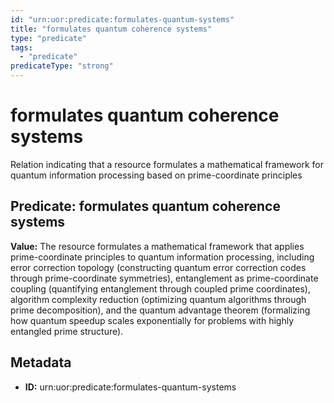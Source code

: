 ```yaml
---
id: "urn:uor:predicate:formulates-quantum-systems"
title: "formulates quantum coherence systems"
type: "predicate"
tags:
  - "predicate"
predicateType: "strong"
---
```


# formulates quantum coherence systems

Relation indicating that a resource formulates a mathematical framework for quantum information processing based on prime-coordinate principles

## Predicate: formulates quantum coherence systems

**Value:** The resource formulates a mathematical framework that applies prime-coordinate principles to quantum information processing, including error correction topology (constructing quantum error correction codes through prime-coordinate symmetries), entanglement as prime-coordinate coupling (quantifying entanglement through coupled prime coordinates), algorithm complexity reduction (optimizing quantum algorithms through prime decomposition), and the quantum advantage theorem (formalizing how quantum speedup scales exponentially for problems with highly entangled prime structure).

## Metadata

- **ID:** urn:uor:predicate:formulates-quantum-systems
